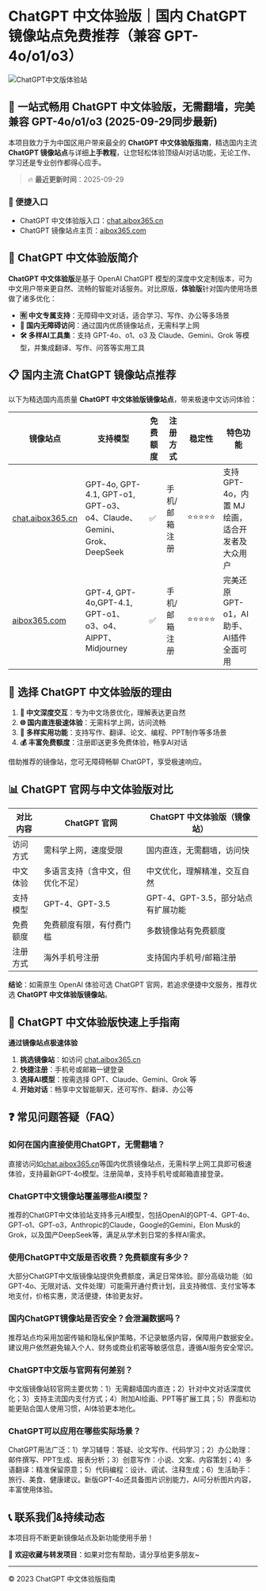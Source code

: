 # ChatGPT 中文体验版｜国内 ChatGPT 镜像站点免费推荐（兼容 GPT-4o/o1/o3）

![ChatGPT中文版体验站](https://github.com/user-attachments/assets/30cb685f-4b78-4cec-96a1-d2a599122f20)

## 📢 一站式畅用 ChatGPT 中文体验版，无需翻墙，完美兼容 GPT-4o/o1/o3  (2025-09-29同步最新)

本项目致力于为中国区用户带来最全的 **ChatGPT 中文体验版指南**，精选国内主流 **ChatGPT 镜像站点**与详细**上手教程**，让您轻松体验顶级AI对话功能，无论工作、学习还是专业创作都得心应手。

> 🔥 **最近更新时间**：2025-09-29

### 🚀 便捷入口

- ChatGPT 中文体验版入口：[chat.aibox365.cn](https://chat.aibox365.cn)
- ChatGPT 镜像站点主页：[aibox365.com](https://aibox365.com)

## 🤔 ChatGPT 中文体验版简介

**ChatGPT 中文体验版**是基于 OpenAI ChatGPT 模型的深度中文定制版本，可为中文用户带来更自然、流畅的智能对话服务。对比原版，**体验版**针对国内使用场景做了诸多优化：

- **🈶 中文专属支持**：无障碍中文对话，适合学习、写作、办公等多场景
- **🚀 国内无障碍访问**：通过国内优质镜像站点，无需科学上网
- **🛠️ 多样AI工具集**：支持 GPT-4o、o1、o3 及 Claude、Gemini、Grok 等模型，并集成翻译、写作、问答等实用工具

## 📋 国内主流 ChatGPT 镜像站点推荐

以下为精选国内高质量 **ChatGPT 中文体验版镜像站点**，带来极速中文访问体验：

| 镜像站点 | 支持模型 | 免费额度 | 注册方式 | 稳定性 | 特色功能 |
|----------|----------|----------|----------|--------|----------|
| [chat.aibox365.cn](https://chat.aibox365.cn) | GPT-4o, GPT-4.1, GPT-o1, GPT-o3、o4、Claude、Gemini、Grok、DeepSeek | ✅ | 手机/邮箱注册 | ⭐⭐⭐⭐⭐ | 支持 GPT-4o，内置 MJ 绘画，适合开发者及大众用户 |
| [aibox365.com](https://aibox365.com) | GPT-4, GPT-4o,GPT-4.1, GPT-o1、o3、o4、AIPPT、Midjourney | ✅ | 手机/邮箱注册 | ⭐⭐⭐⭐⭐ | 完美还原 GPT-o1，AI助手、AI插件全面可用 |

## 🌟 选择 ChatGPT 中文体验版的理由

1. **📝 中文深度交互**：专为中文场景优化，理解表达更自然
2. **🌐 国内直连极速体验**：无需科学上网，访问流畅
3. **🎯 多样实用功能**：支持写作、翻译、论文、编程、PPT制作等多场景
4. **💰 丰富免费额度**：注册即送更多免费体验，畅享AI对话

借助推荐的镜像站，您可无障碍畅聊 ChatGPT，享受极速响应。

## 📊 ChatGPT 官网与中文体验版对比

| 对比内容 | ChatGPT 官网 | ChatGPT 中文体验版（镜像站） |
|----------|--------------|------------------------------|
| 访问方式 | 需科学上网，速度受限 | 国内直连，无需翻墙，访问快 |
| 中文体验 | 多语言支持（含中文，但优化不足） | 中文优化，理解精准，交互自然 |
| 支持模型 | GPT-4、GPT-3.5 | GPT-4、GPT-3.5，部分站点有扩展功能 |
| 免费额度 | 免费额度有限，有付费门槛 | 多数镜像站有免费额度 |
| 注册方式 | 海外手机号注册 | 支持国内手机号/邮箱注册 |

**结论**：如需原生 OpenAI 体验可选 ChatGPT 官网，若追求便捷中文服务，推荐优选 **ChatGPT 中文体验版镜像站**。

## 📝 ChatGPT 中文体验版快速上手指南

**通过镜像站点极速体验**

1. **挑选镜像站**：如访问 [chat.aibox365.cn](https://chat.aibox365.cn)
2. **快捷注册**：手机号或邮箱一键登录
3. **选择AI模型**：按需选择 GPT、Claude、Gemini、Grok 等
4. **开始对话**：畅享中文智能聊天，还可写作、翻译、办公等

## ❓ 常见问题答疑（FAQ）

### 如何在国内直接使用ChatGPT，无需翻墙？

直接访问如[chat.aibox365.cn](https://chat.aibox365.cn)等国内优质镜像站点，无需科学上网工具即可极速体验，支持最新GPT-4o模型。注册简单，支持手机号或邮箱直接登录。

### ChatGPT中文镜像站覆盖哪些AI模型？

推荐的ChatGPT中文体验站支持多元AI模型，包括OpenAI的GPT-4、GPT-4o、GPT-o1、GPT-o3，Anthropic的Claude，Google的Gemini，Elon Musk的Grok，以及国产DeepSeek等，满足从学术到日常的多样AI需求。

### 使用ChatGPT中文版是否收费？免费额度有多少？

大部分ChatGPT中文版镜像站提供免费额度，满足日常体验。部分高级功能（如GPT-4o、无限对话、文件处理）可能需开通付费计划，且支持微信、支付宝等本地支付，价格实惠，灵活便捷，体验更友好。

### 国内ChatGPT镜像站是否安全？会泄漏数据吗？

推荐站点均采用加密传输和隐私保护策略，不记录敏感内容，保障用户数据安全。建议用户依然避免输入个人、财务或商业机密等敏感信息，遵循AI服务安全常识。

### ChatGPT中文版与官网有何差别？

中文版镜像站较官网主要优势：1）无需翻墙国内直连；2）针对中文对话深度优化；3）支持主流国内支付方式；4）附加AI绘画、PPT等扩展工具；5）界面和功能更贴合国人使用习惯，AI体验更本地化。

### ChatGPT可以应用在哪些实际场景？

ChatGPT用法广泛：1）学习辅导：答疑、论文写作、代码学习；2）办公助理：邮件撰写、PPT生成、报表分析；3）创意写作：小说、文案、内容策划；4）多语翻译：精准保留原意；5）代码编程：设计、调试、注释生成；6）生活助手：旅行、美食、健康建议。新版GPT-4o还具备图片识别能力，AI可分析图片内容，丰富使用体验。

## 📞 联系我们&持续动态

本项目将不断更新镜像站点及新功能使用手册！

🌟 **欢迎收藏与转发项目**：如果对您有帮助，请分享给更多朋友~

---

© 2023 ChatGPT 中文体验版指南
